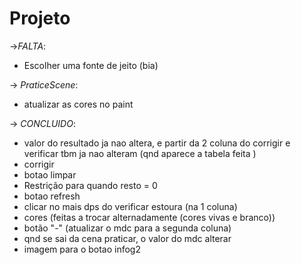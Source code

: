 # Projeto
->*FALTA*:
   * Escolher uma fonte de jeito (bia) 

 -> *PraticeScene*:
 * atualizar as cores no paint


-> *CONCLUIDO*:
   * valor do resultado ja nao altera, e partir da 2 coluna do corrigir e verificar tbm ja nao alteram (qnd aparece a tabela feita ) 
   * corrigir
   * botao limpar 
   * Restrição para quando resto = 0 
   * botao refresh
   * clicar no mais dps do verificar estoura (na 1 coluna)
   * cores (feitas a trocar alternadamente (cores vivas e branco))
   * botão "-" (atualizar o mdc para a segunda coluna)
   * qnd se sai da cena praticar, o valor do mdc alterar
   * imagem para o botao infog2
